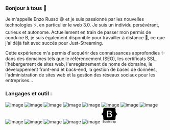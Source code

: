 ### Bonjour à tous 👋
Je m'appelle Enzo Russo 😄 et je suis passionné par les nouvelles technologies ⚡, en particulier le web 3.0. Je suis un individu persévérant, curieux et autonome. Actuellement en train de passer mon permis de conduire B, je suis également disponible pour travailler à distance 💬, ce que j'ai déjà fait avec succès pour Just-Streaming.

Cette expérience m'a permis d'acquérir des connaissances approfondies ✨ dans des domaines tels que le référencement (SEO), les certificats SSL, l'hébergement de sites web, l'enregistrement de noms de domaine, le développement front-end et back-end, la gestion de bases de données, l'administration de sites web et la gestion des réseaux sociaux pour les entreprises...

### Langages et outil :

<div>
  <img src="https://user-images.githubusercontent.com/126667815/229180382-4b4bc50c-18da-4a57-9d31-e9bf833e21a7.png" alt="image" width="100"/>
  <img src="https://user-images.githubusercontent.com/126667815/229181007-227f59d6-d93f-4c43-b276-a1fa2c04a84d.png" alt="image" width="100"/>
  <img src="https://cdn-icons-png.flaticon.com/512/5968/5968292.png" alt="image" width="50"/>
  <img src="https://cdn-icons-png.flaticon.com/512/919/919836.png" alt="image" width="50"/>
  <img src="https://cdn-icons-png.flaticon.com/512/5968/5968332.png" alt="image" width="50"/>
  <img src="https://cdn-icons-png.flaticon.com/512/174/174881.png" alt="image" width="50"/>
  <img src="https://cdn-icons-png.flaticon.com/512/136/136525.png" alt="image" width="50"/>
  <img src="https://cdn-icons-png.flaticon.com/512/1183/1183639.png" alt="image" width="50"/>
  <img src="https://cdn-icons-png.flaticon.com/512/273/273564.png" alt="image" width="50"/>
  <img src="https://cdn-icons-png.flaticon.com/512/300/300221.png" alt="image" width="50"/>
  <img src="https://cdn-icons-png.flaticon.com/512/3670/3670330.png" alt="image" width="50"/>
  <img src="https://cdn-icons-png.flaticon.com/512/732/732204.png" alt="image" width="50"/>
  <img src="https://cdn-icons-png.flaticon.com/512/919/919853.png" alt="image" width="50"/>
  <img src="https://raw.githubusercontent.com/devicons/devicon/master/icons/bootstrap/bootstrap-plain-wordmark.svg" alt="image" width="50"/>
</div>


<!--
**Enzo8Russo/Enzo8Russo** is a ✨ _special_ ✨ repository because its `README.md` (this file) appears on your GitHub profile.

Here are some ideas to get you started:

- 🔭 I’m currently working on ...
- 🌱 I’m currently learning ...
- 👯 I’m looking to collaborate on ...
- 🤔 I’m looking for help with ...
- 💬 Ask me about ...
- 📫 How to reach me: ...
- 😄 Pronouns: ...
- ⚡ Fun fact: ...
-->
